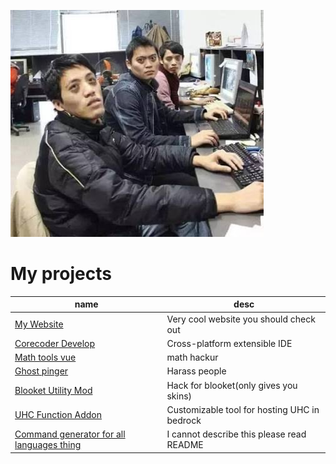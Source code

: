 ![a](https://github.com/skybird23333/skybird23333/blob/main/D568FC8D-49CC-4F14-A41A-E0B49B60C93A.jpeg)

# My projects
| name  | desc |
| ------------- | ------------- |
| [My Website](https://skybord.xyz)  | Very cool website you should check out |
| [Corecoder Develop](https://github.com/hanprogramer/corecoder_develop)  | Cross-platform extensible IDE |
| [Math tools vue](https://github.com/skybird23333/math-tools-vue)  | math hackur |
| [Ghost pinger](https://github.com/skybird23333/ghost-pinger)  | Harass people |
| [Blooket Utility Mod](https://github.com/skybird23333/blooklet-utility-mod) | Hack for blooket(only gives you skins)  |
| [UHC Function Addon](https://github.com/skybird23333/mc-bedrocc-UHC-function) | Customizable tool for hosting UHC in bedrock |
| [Command generator for all languages thing](https://github.com/skybird23333/command-generator-for-all-languages-thing) | I cannot describe this please read README |
